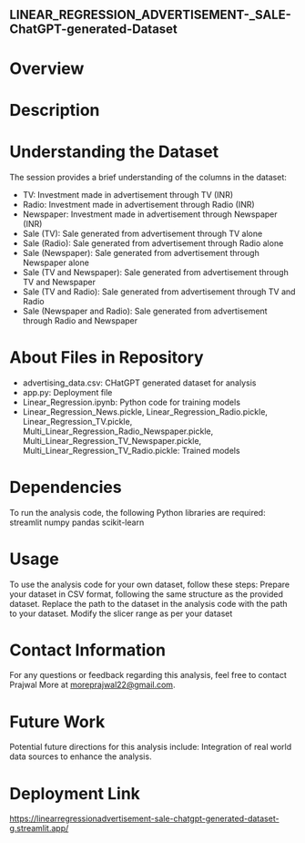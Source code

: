 ## LINEAR_REGRESSION_ADVERTISEMENT-_SALE-ChatGPT-generated-Dataset

# Overview

# Description

# Understanding the Dataset
The session provides a brief understanding of the columns in the dataset:
- TV: Investment made in advertisement through TV (INR)
- Radio: Investment made in advertisement through Radio (INR)
- Newspaper: Investment made in advertisement through Newspaper (INR)
- Sale (TV): Sale generated from advertisement through TV alone
- Sale (Radio): Sale generated from advertisement through Radio alone
- Sale (Newspaper): Sale generated from advertisement through Newspaper alone
- Sale (TV and Newspaper): Sale generated from advertisement through TV and Newspaper
- Sale (TV and Radio): Sale generated from advertisement through TV and Radio
- Sale (Newspaper and Radio): Sale generated from advertisement through Radio and Newspaper

# About Files in Repository
- advertising_data.csv: CHatGPT generated dataset for analysis
- app.py: Deployment file
- Linear_Regression.ipynb: Python code for training models
- Linear_Regression_News.pickle, Linear_Regression_Radio.pickle, Linear_Regression_TV.pickle, Multi_Linear_Regression_Radio_Newspaper.pickle, Multi_Linear_Regression_TV_Newspaper.pickle, Multi_Linear_Regression_TV_Radio.pickle: Trained models

# Dependencies
To run the analysis code, the following Python libraries are required:
streamlit
numpy
pandas
scikit-learn

# Usage
To use the analysis code for your own dataset, follow these steps:
Prepare your dataset in CSV format, following the same structure as the provided dataset.
Replace the path to the dataset in the analysis code with the path to your dataset.
Modify the slicer range as per your dataset

# Contact Information
For any questions or feedback regarding this analysis, feel free to contact Prajwal More at moreprajwal22@gmail.com.

# Future Work
Potential future directions for this analysis include:
Integration of real world data sources to enhance the analysis.

# Deployment Link
https://linearregressionadvertisement-sale-chatgpt-generated-dataset-g.streamlit.app/
